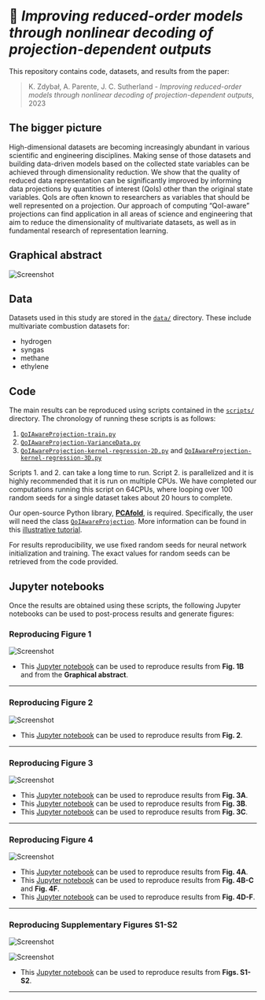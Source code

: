 # 📄 *Improving reduced-order models through nonlinear decoding of projection-dependent outputs*

This repository contains code, datasets, and results from the paper:

> K. Zdybał, A. Parente, J. C. Sutherland - *Improving reduced-order models through nonlinear decoding of projection-dependent outputs*, 2023

## The bigger picture

High-dimensional datasets are becoming increasingly abundant in various scientific and engineering disciplines. Making sense of those datasets and building data-driven models based on the collected state variables can be achieved through dimensionality reduction. We show that the quality of reduced data representation can be significantly improved by informing data projections by quantities of interest (QoIs) other than the original state variables. QoIs are often known to researchers as variables that should be well represented on a projection. Our approach of computing “QoI-aware” projections can find application in all areas of science and engineering that aim to reduce the dimensionality of multivariate datasets, as well as in fundamental research of representation learning.

## Graphical abstract

![Screenshot](figures/graphical-abstract.png)

## Data

Datasets used in this study are stored in the [`data/`](data/) directory. These include multivariate combustion datasets for:

- hydrogen
- syngas
- methane
- ethylene

## Code

The main results can be reproduced using scripts contained in the [`scripts/`](scripts/) directory. The chronology of running these scripts is as follows:

1. [`QoIAwareProjection-train.py`](https://github.com/kamilazdybal/nonlinear-decoding/blob/main/scripts/QoIAwareProjection-train.py)
2. [`QoIAwareProjection-VarianceData.py`](https://github.com/kamilazdybal/nonlinear-decoding/blob/main/scripts/QoIAwareProjection-VarianceData.py)
3. [`QoIAwareProjection-kernel-regression-2D.py`](https://github.com/kamilazdybal/nonlinear-decoding/blob/main/scripts/QoIAwareProjection-kernel-regression-2D.py) and [`QoIAwareProjection-kernel-regression-3D.py`](https://github.com/kamilazdybal/nonlinear-decoding/blob/main/scripts/QoIAwareProjection-kernel-regression-3D.py)

Scripts 1. and 2. can take a long time to run. Script 2. is parallelized and it is highly recommended that it is run on multiple CPUs. We have completed our computations running this script on 64CPUs, where looping over 100 random seeds for a single dataset takes about 20 hours to complete.

Our open-source Python library, [**PCAfold**](https://pcafold.readthedocs.io/en/latest/index.html), is required. Specifically, the user will need the class [`QoIAwareProjection`](https://pcafold.readthedocs.io/en/latest/user/utilities.html#class-qoiawareprojection). More information can be found in this [illustrative tutorial](https://pcafold.readthedocs.io/en/latest/tutorials/demo-qoi-aware-encoder-decoder.html).

For results reproducibility, we use fixed random seeds for neural network initialization and training. The exact values for random seeds can be retrieved from the code provided.

## Jupyter notebooks

Once the results are obtained using these scripts, the following Jupyter notebooks can be used to post-process results and generate figures:

### Reproducing Figure 1

![Screenshot](figures/Figure-1.png)

- This [Jupyter notebook]() can be used to reproduce results from **Fig. 1B** and from the **Graphical abstract**.

***

### Reproducing Figure 2

![Screenshot](figures/Figure-2.png)

- This [Jupyter notebook]() can be used to reproduce results from **Fig. 2**.

***

### Reproducing Figure 3

![Screenshot](figures/Figure-3.png)

- This [Jupyter notebook](jupyter-notebooks/QoIAwareProjection-draw-PDFs.ipynb) can be used to reproduce results from **Fig. 3A**.
- This [Jupyter notebook](jupyter-notebooks/QoIAwareProjection-inspect-projections.ipynb) can be used to reproduce results from **Fig. 3B**.
- This [Jupyter notebook](jupyter-notebooks/QoIAwareProjection-kernel-regression.ipynb) can be used to reproduce results from **Fig. 3C**.

***

### Reproducing Figure 4

![Screenshot](figures/Figure-4.png)

- This [Jupyter notebook](jupyter-notebooks/) can be used to reproduce results from **Fig. 4A**.
- This [Jupyter notebook](jupyter-notebooks/) can be used to reproduce results from **Fig. 4B-C** and **Fig. 4F**.
- This [Jupyter notebook](jupyter-notebooks/) can be used to reproduce results from **Fig. 4D-F**.

***

### Reproducing Supplementary Figures S1-S2

![Screenshot](figures/S1.png)

![Screenshot](figures/S2.png)

- This [Jupyter notebook](jupyter-notebooks/) can be used to reproduce results from **Figs. S1-S2**.

***